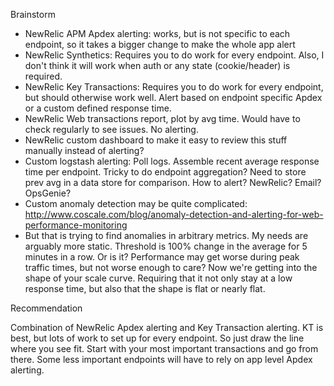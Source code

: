 Brainstorm

- NewRelic APM Apdex alerting: works, but is not specific to each endpoint, so it takes a bigger change to make the whole app alert
- NewRelic Synthetics: Requires you to do work for every endpoint. Also, I don't think it will work when auth or any state (cookie/header) is required.
- NewRelic Key Transactions: Requires you to do work for every endpoint, but should otherwise work well. Alert based on endpoint specific Apdex or a custom defined response time.
- NewRelic Web transactions report, plot by avg time. Would have to check regularly to see issues. No alerting.
- NewRelic custom dashboard to make it easy to review this stuff manually instead of alerting?
- Custom logstash alerting: Poll logs. Assemble recent average response time per endpoint. Tricky to do endpoint aggregation? Need to store prev avg in a data store for comparison. How to alert? NewRelic? Email? OpsGenie?
- Custom anomaly detection may be quite complicated: http://www.coscale.com/blog/anomaly-detection-and-alerting-for-web-performance-monitoring
- But that is trying to find anomalies in arbitrary metrics. My needs are arguably more static. Threshold is 100% change in the average for 5 minutes in a row. Or is it? Performance may get worse during peak traffic times, but not worse enough to care? Now we're getting into the shape of your scale curve. Requiring that it not only stay at a low response time, but also that the shape is flat or nearly flat.

Recommendation

Combination of NewRelic Apdex alerting and Key Transaction alerting. KT is best, but lots of work to set up for every endpoint. So just draw the line where you see fit. Start with your most important transactions and go from there. Some less important endpoints will have to rely on app level Apdex alerting.
